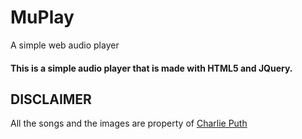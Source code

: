 # MuPlay
A simple web audio player

<h4>This is a simple audio player that is made with HTML5 and JQuery.</h4>

<h2>DISCLAIMER</h2>
<p>All the songs and the images are property of <a href="http://www.charlieputh.com">Charlie Puth</a> </p>
